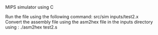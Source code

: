 MIPS simulator using C  


Run the file using the following command: src/sim inputs/test2.x  
Convert the assembly file using the asm2hex file in the inputs directory using : ./asm2hex test2.s  

